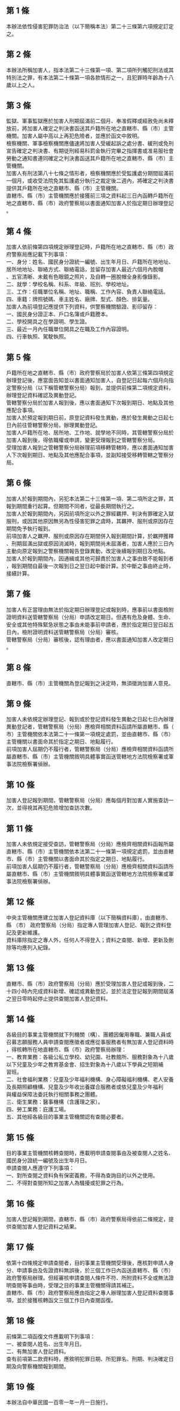 第 1 條
-------
本辦法依性侵害犯罪防治法（以下簡稱本法）第二十三條第六項規定訂定  
之。

第 2 條
-------
本辦法所稱加害人，指本法第二十三條第一項、第二項所列觸犯刑法或其  
特別法之罪，有本法第二十條第一項各款情形之一，且犯罪時年齡為十八  
歲以上之人。

第 3 條
-------
監獄、軍事監獄應於加害人刑期屆滿前二個月、奉准假釋或經赦免尚未釋  
放前，將加害人確定之判決書函送其戶籍所在地之直轄市、縣（市）主管  
機關。加害人屬中高以上再犯危險者，並應於函文中敘明。  
檢察機關、軍事檢察機關應儘速將加害人受緩起訴之處分書、緩刑或免刑  
宣告確定之判決書、有期徒刑經易科罰金執行完畢之指揮書或准易服社會  
勞動之通知書連同確定之判決書函送其戶籍所在地之直轄市、縣（市）主  
管機關。  
加害人有刑法第八十七條之情形者，檢察機關應於受監護處分期間屆滿前  
一個月，或收受法院免其監護處分執行之裁定後二週內，將確定之判決書  
提供其戶籍所在地之直轄市、縣（市）主管機關。  
直轄市、縣（市）主管機關應於接獲前三項之資料起三日內函轉戶籍所在  
地之直轄市、縣（市）政府警察局以書面通知加害人於指定期日辦理登記  
。

第 4 條
-------
加害人依前條第四項規定辦理登記時，戶籍所在地之直轄市、縣（市）政  
府警察局應記載下列事項：  
一、身分：姓名、國民身分證統一編號、出生年月日、戶籍所在地地址、  
    居所地地址、聯絡方式、聯絡電話，並留存加害人最近六個月內脫帽  
    、五官清晰、未戴有色眼鏡之照片，及自轉一圈脫帽全身影像錄影。  
二、就學：學校名稱、科系、年級、班別、學校地址。  
三、工作：任職單位名稱、地址、職稱、工作內容、負責人聯絡電話。  
四、車籍：牌照號碼、車主姓名、廠牌、型式、顏色、排氣量。  
加害人為前項登記應提供下列資料，供警察機關驗證、影印留存：  
一、國民身分證正本、戶口名簿或戶籍謄本。  
二、學校開具之在學證明、學生證。  
三、最近一月內任職單位開具之在職及工作內容證明。  
四、行車執照、駕駛執照。

第 5 條
-------
戶籍所在地之直轄市、縣（市）政府警察局於加害人依第三條第四項規定  
辦理登記後，應當面告知並以書面通知加害人，自登記日起每六個月向指  
定警察分局（以下稱管轄警察分局）報到，並提供前條第二項規定資料，  
辦理登記資料確認及異動登記。  
管轄警察分局於加害人報到後，應以書面通知下次報到期日、地點及其他  
應配合事項。  
加害人於預定報到期日前，原登記資料發生異動，應於發生異動之日起七  
日內前往管轄警察分局，辦理異動登記。  
加害人戶籍所在地、居所地、工作地、就學地不同時，其管轄警察分局於  
加害人報到後，得依職權或申請，變更受理報到之管轄警察分局。  
受理加害人報到之管轄警察分局辦理前項移轉管轄時，應以書面通知加害  
人下次報到期日、地點及其他應配合事項，並副知接受移轉管轄之警察分  
局。

第 6 條
-------
加害人於報到期間內，另犯本法第二十三條第一項、第二項所定之罪，其  
報到期間重行起算。但期間不同者，從最長期間執行之。  
加害人於報到期間內，另因前項所定以外之罪經羈押、判決有罪確定入獄  
服刑，或因其他原因無另為性侵害犯罪之虞時，其羈押、服刑或原因存在  
期間免予執行報到。  
前項加害人之羈押、服刑或原因存在期間併入報到期間計算，於羈押獲釋  
、刑期屆滿出獄或原因消滅時，報到期間尚未屆滿者，加害人應於三日內  
主動向原定報到之警察機關報告登錄異動，改定後續報到期日及地點。  
加害人於報到期間內，因通緝或其他可歸責於加害人之事由致不能報到者  
，報到期間自最後一次報到日之翌日起中斷計算。於中斷之事由終止時，  
接續計算。

第 7 條
-------
加害人有正當理由無法於指定期日辦理登記或報到時，應事前以書面檢附  
證明資料送管轄警察局（分局）申請改定期日。但遇有危及身體、生命、  
安全或其他特殊緊急狀態之事由未能事前申請者，應於指定期日翌日起五  
日內，檢附證明資料送管轄警察局（分局）審核。  
管轄警察局（分局）審核後，認有理由者，應以書面通知加害人改定期日  
。

第 8 條
-------
直轄市、縣（市）主管機關為登記報到之決定時，無須徵詢加害人意見。

第 9 條
-------
加害人未依規定辦理登記、報到或於登記資料發生異動之日起七日內辦理  
異動登記者，管轄警察局（分局）應檢齊相關資料函請所屬直轄市、縣（  
市）主管機關依本法第二十一條第一項規定處罰，並由直轄市、縣（市）  
主管機關以書面命其於指定之期日、地點履行。  
前項加害人屆期仍不履行者，管轄警察局（分局）應檢齊相關資料函請所  
屬直轄市、縣（市）主管機關敘明具體事實函送管轄地方法院檢察署或軍  
事法院檢察署偵辦。

第 10 條
--------
加害人登記報到期間，管轄警察局（分局）應每個月對加害人實施查訪一  
次，並得視其再犯危險增加查訪次數。

第 11 條
--------
加害人未依規定接受查訪，管轄警察局（分局）應檢齊相關資料函報所屬  
直轄市、縣（市）主管機關依本法第二十一條第一項規定處罰，並由直轄  
市、縣（市）主管機關以書面命其於指定之期日、地點履行。  
前項加害人屆期仍不履行者，管轄警察局（分局）應檢齊相關資料函請所  
屬直轄市、縣（市）主管機關敘明具體事實函送管轄地方法院檢察署或軍  
事法院檢察署偵辦。

第 12 條
--------
中央主管機關應建立加害人登記資料庫（以下簡稱資料庫），由直轄市、  
縣 （市） 政府警察局（分局）指定專人管理加害人登記、報到之資料登  
記及更新維護。  
資料庫除指定之專人外，任何人不得登入；資料之查閱、新增、更新及刪  
除等均應列入紀錄。

第 13 條
--------
直轄市、縣（市）政府警察局（分局）應於受理加害人登記或報到後，二  
十四小時內完成資料新增、確認或異動登記，並於法定登記報到期間屆滿  
之翌日零時起停止提供查閱加害人登記資料。

第 14 條
--------
各級目的事業主管機關就下列機關（構）、團體因僱用專職、兼職人員或  
召募志願服務人員申請查閱應徵者或應從事服務者有無加害人登記資料時  
，得核轉所在地直轄市、縣（市）政府警察局辦理：  
一、教育業務：各級公私立學校、幼兒園、社教館所、服務對象為十八歲  
    以下兒童及少年之教育基金會、招生對象為十八歲以下學員之短期補  
    習班。  
二、社會福利業務：兒童及少年福利機構、身心障礙福利機構、老人安養  
    及長期照顧機構、兒童及少年收出養媒合服務者或依兒童及少年福利  
    與權益保障法委託執行相關事務之團體。  
三、衛生業務：醫事機構（含護理之家）。  
四、勞工業務：庇護工場。  
五、其他經各級目的事業主管機關認有查閱必要者。

第 15 條
--------
目的事業主管機關核轉查閱時，應載明申請查閱事由及被查閱人之姓名、  
國民身分證統一編號及出生年月日。  
申請查閱人應遵守下列事項：  
一、對所查閱之資料負有保密義務，不得為查詢目的以外之使用。  
二、不得對查閱所知之加害人為騷擾或犯罪之行為。

第 16 條
--------
加害人登記報到期間，直轄市、縣（市）政府警察局得依前二條規定，提  
供查閱加害人登記資料之結果。

第 17 條
--------
依第十四條規定申請查閱者，目的事業主管機關受理後，應核對申請人身  
分、申請事由及佐證資料無誤後，於三個工作日內函送直轄市、縣（市）  
政府警察局辦理。但經審核申請查閱人條件不符、所附資料不全或無法證  
明查閱等事由時，受理之目的事業主管機關得請其補正。  
直轄市、縣（市）政府警察局應由指定之專人辦理加害人登記資料查閱事  
項，並於接獲核轉函文三個工作日內查閱函復。

第 18 條
--------
前條第二項函復文件應載明下列事項：  
一、被查閱人姓名、出生年月日。  
二、有無加害人登記資料。  
查有前項第二款資料時，應敘明犯罪日期、所犯罪名、刑期、判決確定日  
期及向警察機關報到期間。

第 19 條
--------
本辦法自中華民國一百零一年一月一日施行。

